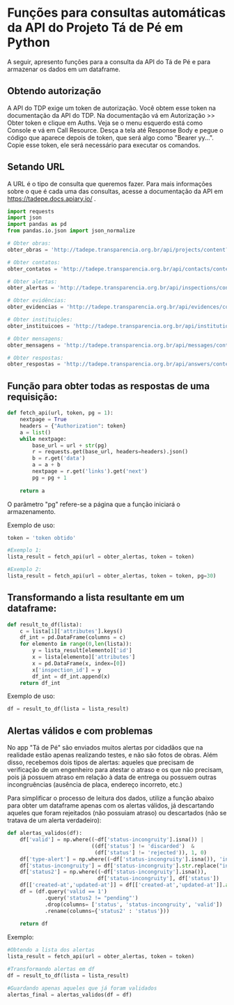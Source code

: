 
# Funções para consultas automáticas da API do Projeto Tá de Pé em Python

A seguir, apresento funções para a consulta da API do Tá de Pé e para armazenar os dados em um dataframe.

## Obtendo autorização

A API do TDP exige um token de autorização. Você obtem esse token na documentação da API do TDP. Na documentação vá em Autorização >> Obter token e clique em Auths. Veja se o menu esquerdo está como Console e vá em Call Resource. Desça a tela até Response Body e pegue o código que aparece depois de token, que será algo como "Bearer yy...". Copie esse token, ele será necessário para executar os comandos.

## Setando URL

A URL é o tipo de consulta que queremos fazer. Para mais informações sobre o que é cada uma das consultas, acesse a documentação da API em https://tadepe.docs.apiary.io/ .


```python
import requests
import json
import pandas as pd
from pandas.io.json import json_normalize
```


```python
# Obter obras:
obter_obras = 'http://tadepe.transparencia.org.br/api/projects/content?page='

# Obter contatos:
obter_contatos = 'http://tadepe.transparencia.org.br/api/contacts/content?page='

# Obter alertas:
obter_alertas = 'http://tadepe.transparencia.org.br/api/inspections/content?page='

# Obter evidências:
obter_evidencias = 'http://tadepe.transparencia.org.br/api/evidences/content?page='

# Obter instituições:
obter_instituicoes = 'http://tadepe.transparencia.org.br/api/institutions/content?page='

# Obter mensagens:
obter_mensagens = 'http://tadepe.transparencia.org.br/api/messages/content?page='

# Obter respostas:
obter_respostas = 'http://tadepe.transparencia.org.br/api/answers/content?page='
```

## Função para obter todas as respostas de uma requisição:


```python
def fetch_api(url, token, pg = 1):
    nextpage = True
    headers = {"Authorization": token}
    a = list()
    while nextpage:
        base_url = url + str(pg)
        r = requests.get(base_url, headers=headers).json()
        b = r.get('data')
        a = a + b
        nextpage = r.get('links').get('next')
        pg = pg + 1
    
    return a
```
O parâmetro "pg" refere-se a página que a função iniciará o armazenamento. 

Exemplo de uso:


```python
token = 'token obtido'

#Exemplo 1:
lista_result = fetch_api(url = obter_alertas, token = token)

#Exemplo 2:
lista_result = fetch_api(url = obter_alertas, token = token, pg=30)
```

## Transformando a lista resultante em um dataframe:


```python
def result_to_df(lista):
    c = lista[1]['attributes'].keys()
    df_int = pd.DataFrame(columns = c)
    for elemento in range(0,len(lista)):
        y = lista_result[elemento]['id']
        x = lista[elemento]['attributes']
        x = pd.DataFrame(x, index=[0])
        x['inspection_id'] = y
        df_int = df_int.append(x)
    return df_int
```

Exemplo de uso:


```python
df = result_to_df(lista = lista_result)
```

## Alertas válidos e com problemas

No app "Tá de Pé" são enviados muitos alertas por cidadãos que na realidade estão apenas realizando testes, e não são fotos de obras. Além disso, recebemos dois tipos de alertas: aqueles que precisam de verificação de um engenheiro para atestar o atraso e os que não precisam, pois já possuem atraso em relação à data de entrega ou possuem outras incongruências (ausência de placa, endereço incorreto, etc.)

Para simplificar o processo de leitura dos dados, utilize a função abaixo para obter um dataframe apenas com os alertas válidos, já descartando aqueles que foram rejeitados (não possuiam atraso) ou descartados (não se tratava de um alerta verdadeiro):

```python
def alertas_validos(df):
    df['valid'] = np.where((~df['status-incongruity'].isna()) |
                           ((df['status'] != 'discarded')  & 
                            (df['status'] != 'rejected')), 1, 0)
    df['type-alert'] = np.where((~df['status-incongruity'].isna()), 'incongruity_based', 'delay_based')
    df['status-incongruity'] = df['status-incongruity'].str.replace("incongruity_", "", regex = False) 
    df['status2'] = np.where((~df['status-incongruity'].isna()), 
                             df['status-incongruity'], df['status'])
    df[['created-at','updated-at']] = df[['created-at','updated-at']].apply(pd.to_datetime, format="%Y-%m-%d %H:%M:%S")
    df = (df.query('valid == 1')
            .query('status2 != "pending"')
            .drop(columns= ['status', 'status-incongruity', 'valid'])
            .rename(columns={'status2' : 'status'}))
    
    return df
```

Exemplo:

```python
#Obtendo a lista dos alertas
lista_result = fetch_api(url = obter_alertas, token = token)

#Transformando alertas em df
df = result_to_df(lista = lista_result)

#Guardando apenas aqueles que já foram validados
alertas_final = alertas_validos(df = df)

```
